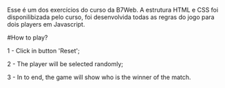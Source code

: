 Esse é um dos exercícios do curso da B7Web. A estrutura HTML e CSS foi disponilibizada pelo curso, foi desenvolvida todas as regras do jogo para dois players em Javascript.



#How to play?

1 - Click in button 'Reset';

2 - The player will be selected randomly;

3 - In to end, the game will show who is the winner of the match.



